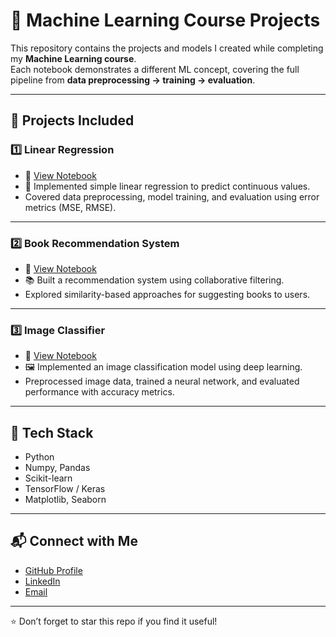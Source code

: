 # 📘 Machine Learning Course Projects  

This repository contains the projects and models I created while completing my **Machine Learning course**.  
Each notebook demonstrates a different ML concept, covering the full pipeline from **data preprocessing → training → evaluation**.  

---

## 📂 Projects Included  

### 1️⃣ Linear Regression  
- 📓 [View Notebook](https://colab.research.google.com/drive/17H_x-cZkFX_BNpwL-CjsKQIjYRhOp7X-?usp=sharing)  
- 📝 Implemented simple linear regression to predict continuous values.  
- Covered data preprocessing, model training, and evaluation using error metrics (MSE, RMSE).  

---

### 2️⃣ Book Recommendation System  
- 📓 [View Notebook](https://colab.research.google.com/drive/1NbENVFDH82ZD2s3bfSkgZPFgkp2M6Aq9?usp=sharing)  
- 📚 Built a recommendation system using collaborative filtering.  
- Explored similarity-based approaches for suggesting books to users.  

---

### 3️⃣ Image Classifier  
- 📓 [View Notebook](https://colab.research.google.com/drive/1khgFs3SE4MkbjGOftEinYOof8lih5Phj?usp=sharing)  
- 🖼️ Implemented an image classification model using deep learning.  
- Preprocessed image data, trained a neural network, and evaluated performance with accuracy metrics.  

---

## 🚀 Tech Stack  
- Python  
- Numpy, Pandas  
- Scikit-learn  
- TensorFlow / Keras  
- Matplotlib, Seaborn  

---

## 📬 Connect with Me  
- [GitHub Profile](https://github.com/sudharsann18)  
- [LinkedIn](YOUR-LINKEDIN)  
- [Email](mailto:YOUR-EMAIL@gmail.com)  

---
⭐️ Don’t forget to star this repo if you find it useful!

